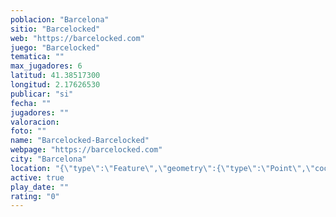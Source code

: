 ```yaml
---
poblacion: "Barcelona"
sitio: "Barcelocked"
web: "https://barcelocked.com"
juego: "Barcelocked"
tematica: ""
max_jugadores: 6
latitud: 41.38517300
longitud: 2.17626530
publicar: "si"
fecha: ""
jugadores: ""
valoracion: 
foto: ""
name: "Barcelocked-Barcelocked"
webpage: "https://barcelocked.com"
city: "Barcelona"
location: "{\"type\":\"Feature\",\"geometry\":{\"type\":\"Point\",\"coordinates\":[2.1762653,41.385173]}}"
active: true
play_date: ""
rating: "0"
---
```

